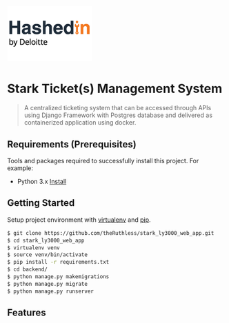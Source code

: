 # ![Major assignment](hashedin.png)
# Stark Ticket(s) Management System
>  A centralized ticketing system that can be accessed through APIs using Django Framework with Postgres database and delivered as containerized application using docker.

## Requirements  (Prerequisites)
Tools and packages required to successfully install this project.
For example:
* Python 3.x [Install](https://www.python.org/ftp/python/3.9.7/python-3.9.7-macosx10.9.pkg)

## Getting Started

Setup project environment with [virtualenv](https://virtualenv.pypa.io) and [pip](https://pip.pypa.io).

```bash
$ git clone https://github.com/theRuthless/stark_ly3000_web_app.git
$ cd stark_ly3000_web_app
$ virtualenv venv
$ source venv/bin/activate
$ pip install -r requirements.txt
$ cd backend/
$ python manage.py makemigrations
$ python manage.py migrate
$ python manage.py runserver
```

## Features